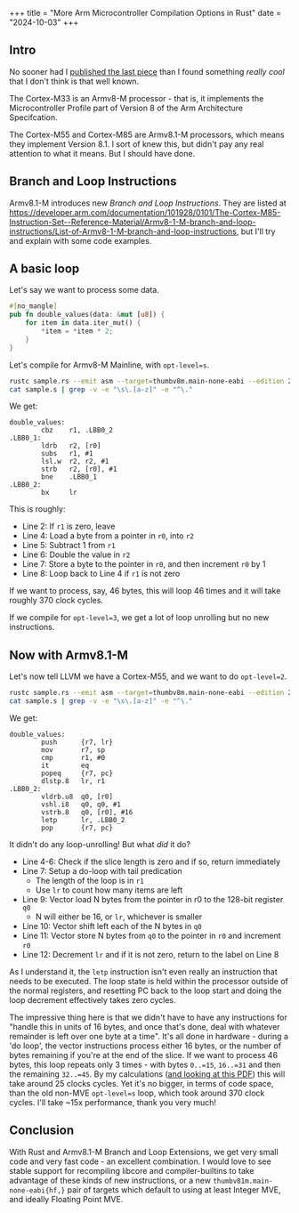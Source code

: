 +++
title = "More Arm Microcontroller Compilation Options in Rust"
date = "2024-10-03"
+++

## Intro

No sooner had I [published the last piece](@/blog/blog-2024-09-29/index.md) than I found something *really cool* that I don't think is that well known.

The Cortex-M33 is an Armv8-M processor - that is, it implements the Microcontroller Profile part of Version 8 of the Arm Architecture Specifcation.

The Cortex-M55 and Cortex-M85 are Armv8.1-M processors, which means they implement Version 8.1. I sort of knew this, but didn't pay any real attention to what it means. But I should have done.

## Branch and Loop Instructions

Armv8.1-M introduces new *Branch and Loop Instructions*. They are listed at <https://developer.arm.com/documentation/101928/0101/The-Cortex-M85-Instruction-Set--Reference-Material/Armv8-1-M-branch-and-loop-instructions/List-of-Armv8-1-M-branch-and-loop-instructions>, but I'll try and explain with some code examples.

## A basic loop

Let's say we want to process some data.

```rust
#[no_mangle]
pub fn double_values(data: &mut [u8]) {
    for item in data.iter_mut() {
        *item = *item * 2;
    }
}
```

Let's compile for Armv8-M Mainline, with `opt-level=s`.

```bash
rustc sample.rs --emit asm --target=thumbv8m.main-none-eabi --edition 2021 --crate-type=rlib -C opt-level=s
cat sample.s | grep -v -e "\s\.[a-z]" -e "^\."
```

We get:

```text,linenos
double_values:
        cbz    r1, .LBB0_2
.LBB0_1:
        ldrb   r2, [r0]
        subs   r1, #1
        lsl.w  r2, r2, #1
        strb   r2, [r0], #1
        bne    .LBB0_1
.LBB0_2:
        bx     lr
```

This is roughly:

* Line 2: If `r1` is zero, leave
* Line 4: Load a byte from a pointer in `r0`, into `r2`
* Line 5: Subtract 1 from `r1`
* Line 6: Double the value in `r2`
* Line 7: Store a byte to the pointer in `r0`, and then increment `r0` by 1
* Line 8: Loop back to Line 4 if `r1` is not zero

If we want to process, say, 46 bytes, this will loop 46 times and it will take roughly 370 clock cycles.

If we compile for `opt-level=3`, we get a lot of loop unrolling but no new instructions.

## Now with Armv8.1-M

Let's now tell LLVM we have a Cortex-M55, and we want to do `opt-level=2`.

```bash
rustc sample.rs --emit asm --target=thumbv8m.main-none-eabi --edition 2021 --crate-type=rlib -C opt-level=2 -C target-cpu=cortex-m55
cat sample.s | grep -v -e "\s\.[a-z]" -e "^\."
```

We get:

```text,linenos
double_values:
        push      {r7, lr}
        mov       r7, sp
        cmp       r1, #0
        it        eq
        popeq     {r7, pc}
        dlstp.8   lr, r1
.LBB0_2:
        vldrb.u8  q0, [r0]
        vshl.i8   q0, q0, #1
        vstrb.8   q0, [r0], #16
        letp      lr, .LBB0_2
        pop       {r7, pc}
```

It didn't do any loop-unrolling! But what *did* it do?

* Line 4-6: Check if the slice length is zero and if so, return immediately
* Line 7: Setup a do-loop with tail predication
  * The length of the loop is in `r1`
  * Use `lr` to count how many items are left
* Line 9: Vector load N bytes from the pointer in r0 to the 128-bit register `q0`
  * N will either be 16, or `lr`, whichever is smaller
* Line 10: Vector shift left each of the N bytes in `q0`
* Line 11: Vector store N bytes from `q0` to the pointer in `r0` and increment `r0`
* Line 12: Decrement `lr` and if it is not zero, return to the label on Line 8

As I understand it, the `letp` instruction isn't even really an instruction that needs to be executed. The loop state is held within the processor outside of the normal registers, and resetting PC back to the loop start and doing the loop decrement effectively takes zero cycles.

The impressive thing here is that we didn't have to have any instructions for "handle this in units of 16 bytes, and once that's done, deal with whatever remainder is left over one byte at a time". It's all done in hardware - during a 'do loop', the vector instructions process either 16 bytes, or the number of bytes remaining if you're at the end of the slice. If we want to process 46 bytes, this loop repeats only 3 times - with bytes `0..=15`, `16..=31` and then the remaining `32..=45`. By my calculations ([and looking at this PDF](https://documentation-service.arm.com/static/654414b13f12c06bc0f7d000?token=)) this will take around 25 clocks cycles. Yet it's no bigger, in terms of code space, than the old non-MVE `opt-level=s` loop, which took around 370 clock cycles. I'll take ~15x performance, thank you very much!

## Conclusion

With Rust and Armv8.1-M Branch and Loop Extensions, we get very small code and very fast code - an excellent combination. I would love to see stable support for recompiling libcore and compiler-builtins to take advantage of these kinds of new instructions, or a new `thumbv81m.main-none-eabi{hf,}` pair of targets which default to using at least Integer MVE, and ideally Floating Point MVE.
